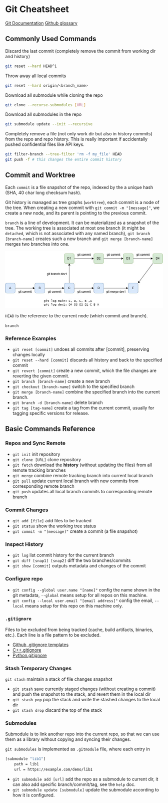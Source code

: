 # Git Cheatsheet

[Git Documentation](https://git-scm.com/doc)
[Github glossary](https://docs.github.com/en/get-started/learning-about-github/github-glossary)

## Commonly Used Commands
Discard the last commit (completely remove the commit from working dir and history)
```bash 
git reset --hard HEAD^1
```

Throw away all local commits
```bash
git reset --hard origin/<branch_name>
```


Download all submodule while cloning the repo
```bash
git clone --recurse-submodules [URL]
```

Download all submodules in the repo
```bash
git submodule update --init --recursive
```

Completely remove a file (not only work dir but also in history commits) from the repo and repo history. This is really important if accidentally pushed confidential files like API keys.  
```bash
git filter-branch --tree-filter 'rm -f my_file' HEAD
git push -f # this changes the entire commit history
```

## Commit and Worktree
Each `commit` is a file snapshot of the repo, indexed by the a unique hash (SHA, 40 char long checksum hash). 

Git history is managed as tree graphs (`worktree`), each commit is a node of the tree. When creating a new commit with `git commit -m "[message]"`, we create a new node, and its parent is pointing to the previous commit. 

`branch` is a line of development. It can be materialized as a snapshot of the tree. The working tree is associated at most one branch (it might be `detached`, which is not associated with any named branch), `git branch [branch-name]` creates such a new branch and `git merge [branch-name]` merges two branches into one. 

![worktree graph](./assets/worktree.jpg)

`HEAD` is the reference to the current node (which commit and branch).

`branch` 
### Reference Examples
- `git reset [commit]` undoes all commits after [commit], preserving changes locally
- `git reset --hard [commit]` discards all history and back to the specified commit
- `git revert [commit]` create a new commit, which the file changes are reverting the given commit.
- `git branch [branch-name]` create a new branch
- `git checkout [branch-name]` switch to the specified branch 
- `git merge [branch-name]` combine the specified branch into the current branch. 
- `git branch -d [branch-name]` delete branch
- `git tag [tag-name]` create a tag from the current commit, usually for tagging specific versions for release. 


## Basic Commands Reference

### Repos and Sync Remote
- `git init` init repository
- `git clone [URL]` clone repository
- `git fetch` download the __history__ (without updating the files) from all remote tracking branches
- `git merge` combine remote tracking branch into current local branch
- `git pull` update current local branch with new commits from corresponding remote branch
- `git push` updates all local branch commits to corresponding remote branch

### Commit Changes
- `git add [file]` add files to be tracked
- `git status` show the working tree status
- `git commit -m "[message]"` create a commit (a file snapshot)

### Inspect History
- `git log` list commit history for the current branch
- `git diff [snap1] [snap2]` diff the two branches/commits
- `git show [commit]` outputs metadata and changes of the commit

### Configure repo 
- `git config --global user.name "[name]"` config the name shown in the git metadata, `--global` means setup for all repos on this machine. 
- `git config --local user.email "[email address]"` config the email, `--local` means setup for this repo on this machine only. 

### `.gitignore`
Files to be excluded from being tracked (cache, build artifacts, binaries, etc.). Each line is a file pattern to be excluded.

- [Github .gitignore templates](https://github.com/github/gitignore)
- [C++.gitignore](https://raw.githubusercontent.com/github/gitignore/refs/heads/main/C%2B%2B.gitignore)
- [Python.gitignore](https://raw.githubusercontent.com/github/gitignore/refs/heads/main/Python.gitignore)

### Stash Temporary Changes
`git stash` maintain a stack of file changes snapshot

- `git stash` save currently staged changes (without creating a commit) and push the snapshot to the stack, and revert them in the local dir
- `git stash pop` pop the stack and write the stashed changes to the local dir
- `git stash drop` discard the top of the stack

### Submodules
Submodule is to link another repo into the current repo, so that we can use them as a library without copying and syncing their changes. 

`git submodules` is implemented as `.gitmodule` file, where each entry in 

```bash
[submodule "lib1"]
    path = lib1
    url = https://example.com/demo/lib1
```

- `git submodule add [url]` add the repo as a submodule to current dir, it can also add specific branch/commit/tag, see the `help` doc. 
- `git submodule update [submodule]` update the submodule according to how it is configured. 